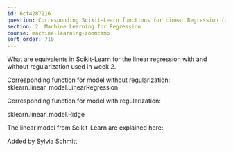 ```yaml
---
id: 6cf4287216
question: Corresponding Scikit-Learn functions for Linear Regression (with and without Regularization)
section: 2. Machine Learning for Regression
course: machine-learning-zoomcamp
sort_order: 710
---
```


What are equivalents in Scikit-Learn for the linear regression with and without regularization used in week 2.

Corresponding function for model without regularization:
sklearn.linear_model.LinearRegression

Corresponding function for model with regularization:

sklearn.linear_model.Ridge

The linear model from Scikit-Learn are explained  here:

Added by Sylvia Schmitt


